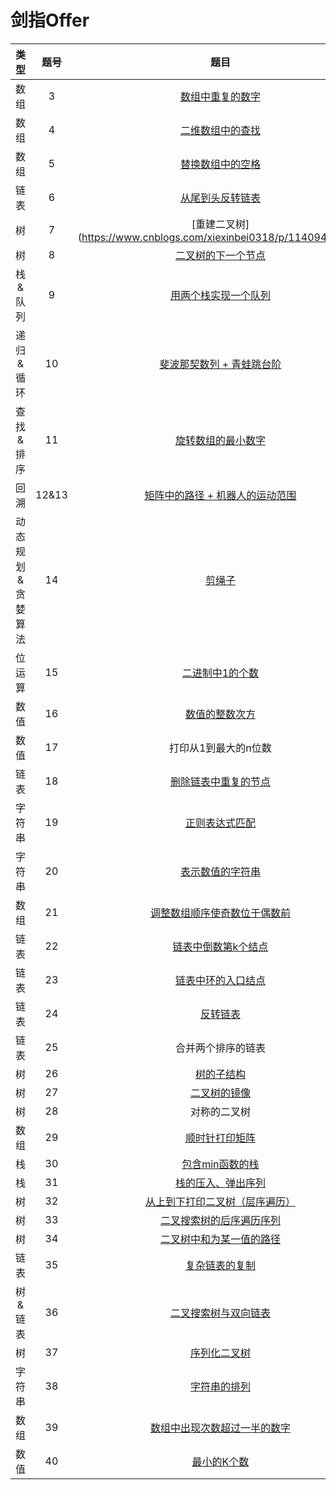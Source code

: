 # 剑指Offer
| 类型 | 题号 | 题目 |
| :--: | :--: | :--: |
| 数组 | 3 | [数组中重复的数字](https://www.cnblogs.com/xiexinbei0318/p/11409275.html) |
| 数组 | 4 | [二维数组中的查找](https://www.cnblogs.com/xiexinbei0318/p/11406799.html) |
| 数组 | 5 | [替换数组中的空格](https://www.cnblogs.com/xiexinbei0318/p/11406812.html) |
| 链表 | 6 | [从尾到头反转链表](https://www.cnblogs.com/xiexinbei0318/p/11408333.html) |
| 树 | 7 | [重建二叉树](https://www.cnblogs.com/xiexinbei0318/p/11409426.html |
| 树 | 8 | [二叉树的下一个节点](https://www.cnblogs.com/xiexinbei0318/p/11415895.html) |
| 栈&队列 | 9 | [用两个栈实现一个队列](https://www.cnblogs.com/xiexinbei0318/p/11406799.html) |
| 递归&循环 | 10 | [斐波那契数列 + 青蛙跳台阶](https://www.cnblogs.com/xiexinbei0318/p/11406799.html) |
| 查找&排序 | 11 | [旋转数组的最小数字](https://www.cnblogs.com/xiexinbei0318/p/11409922.html) |
| 回溯 | 12&13 | [矩阵中的路径 + 机器人的运动范围](https://www.cnblogs.com/xiexinbei0318/p/11414884.html) |
| 动态规划&贪婪算法 | 14 | [剪绳子](https://www.cnblogs.com/xiexinbei0318/p/11415465.html) |
| 位运算 | 15 | [二进制中1的个数](https://www.cnblogs.com/xiexinbei0318/p/11415670.html) |
| 数值 | 16 | [数值的整数次方](https://www.cnblogs.com/xiexinbei0318/p/11415962.html) |
| 数值 | 17 | 打印从1到最大的n位数 |
| 链表 | 18 | [删除链表中重复的节点](https://www.cnblogs.com/xiexinbei0318/p/11419901.html) |
| 字符串 | 19 | [正则表达式匹配](https://www.cnblogs.com/xiexinbei0318/p/11420258.html) |
| 字符串 | 20 | [表示数值的字符串](https://www.cnblogs.com/xiexinbei0318/p/11406799.html) |
| 数组 | 21 | [调整数组顺序使奇数位于偶数前](https://www.cnblogs.com/xiexinbei0318/p/11423977.html) |
| 链表 | 22 | [链表中倒数第k个结点](https://www.cnblogs.com/xiexinbei0318/p/11426668.html) |
| 链表 | 23 | [链表中环的入口结点](https://www.cnblogs.com/xiexinbei0318/p/11427006.html) |
| 链表 | 24 | [反转链表](https://www.cnblogs.com/xiexinbei0318/p/11426767.html) |
| 链表 | 25 | 合并两个排序的链表 |
| 树 | 26 | [树的子结构](https://www.cnblogs.com/xiexinbei0318/p/11430643.html) |
| 树 | 27 | [二叉树的镜像](https://www.cnblogs.com/xiexinbei0318/p/11431152.html) |
| 树 | 28 | 对称的二叉树 |
| 数组 | 29 | [顺时针打印矩阵](https://www.cnblogs.com/xiexinbei0318/p/11432327.html) |
| 栈 | 30 | [包含min函数的栈](https://www.cnblogs.com/xiexinbei0318/p/11432619.html) |
| 栈 | 31 | [栈的压入、弹出序列](https://www.cnblogs.com/xiexinbei0318/p/11432695.html) |
| 树 | 32 | [从上到下打印二叉树（层序遍历）](https://www.cnblogs.com/xiexinbei0318/p/11432762.html) |
| 树 | 33 | [二叉搜索树的后序遍历序列](https://www.cnblogs.com/xiexinbei0318/p/11432867.html) |
| 树 | 34 | [二叉树中和为某一值的路径](https://www.cnblogs.com/xiexinbei0318/p/11432876.html) |
| 链表 | 35 | [复杂链表的复制](https://www.cnblogs.com/xiexinbei0318/p/11434425.html) |
| 树&链表 | 36 | [二叉搜索树与双向链表](https://www.cnblogs.com/xiexinbei0318/p/11434509.html) |
| 树 | 37 | [序列化二叉树](https://www.cnblogs.com/xiexinbei0318/p/11434628.html) |
| 字符串 | 38 | [字符串的排列](https://www.cnblogs.com/xiexinbei0318/p/11435511.html) |
| 数组 | 39 | [数组中出现次数超过一半的数字](https://www.cnblogs.com/xiexinbei0318/p/11435913.html) |
| 数值 | 40 | [最小的K个数](https://www.cnblogs.com/xiexinbei0318/p/11436975.html) |

